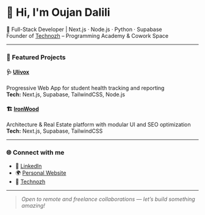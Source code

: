 # 👋 Hi, I'm Oujan Dalili  
🚀 Full-Stack Developer | Next.js · Node.js · Python · Supabase  
Founder of [Technozh](https://technozh.ir) – Programming Academy & Cowork Space  

---

### 🧠 Featured Projects  

#### 🩺 [Ulivox](https://ulivox.com)  
Progressive Web App for student health tracking and reporting  
**Tech:** Next.js, Supabase, TailwindCSS, Node.js  

#### 🏗️ [IronWood](https://iwcollective.ca)  
Architecture & Real Estate platform with modular UI and SEO optimization  
**Tech:** Next.js, Supabase, TailwindCSS  

---

### 🌐 Connect with me  
- 💼 [LinkedIn](https://www.linkedin.com/in/oujandalili)  
- 🌍 [Personal Website](https://oujandalili.ir)  
- 🧩 [Technozh](https://technozh.ir)  

---

> _Open to remote and freelance collaborations — let’s build something amazing!_
